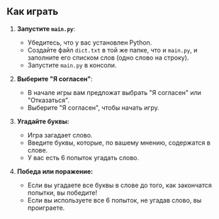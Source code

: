 ## Как играть

1. **Запустите  `main.py`**:  
   -  Убедитесь, что  у  вас  установлен  Python.
   -  Создайте  файл  `dict.txt`  в  той  же  папке,  что  и  `main.py`,  и  заполните  его  списком  слов  (одно  слово  на  строку).
   -  Запустите  `main.py`  в  консоли.

2. **Выберите  "Я согласен"**:  
   -  В  начале  игры  вам  предложат  выбрать  "Я согласен"  или  "Отказаться".  
   -  Выберите  "Я согласен",  чтобы  начать  игру.

3. **Угадайте  буквы:** 
   -  Игра  загадает  слово. 
   -  Введите  буквы,  которые,  по  вашему  мнению,  содержатся  в  слове.
   -  У  вас  есть  6  попыток  угадать  слово.

4. **Победа  или  поражение:** 
   -  Если  вы  угадаете  все  буквы  в  слове  до  того,  как  закончатся  попытки,  вы  победите!
   -  Если  вы  используете  все  6  попыток,  не  угадав  слово,  вы  проиграете.

